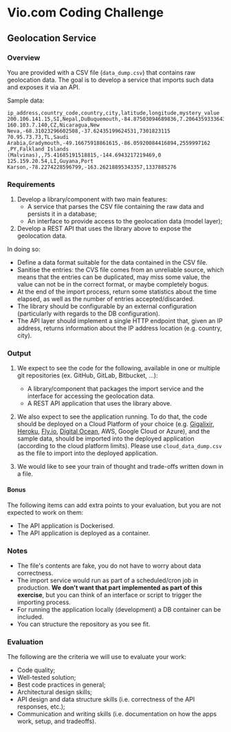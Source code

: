 # Vio.com Coding Challenge

## Geolocation Service

### Overview

You are provided with a CSV file (`data_dump.csv`) that contains raw geolocation data. The goal is to develop a service that imports such data and exposes it via an API.

Sample data:

```
ip_address,country_code,country,city,latitude,longitude,mystery_value
200.106.141.15,SI,Nepal,DuBuquemouth,-84.87503094689836,7.206435933364332,7823011346
160.103.7.140,CZ,Nicaragua,New Neva,-68.31023296602508,-37.62435199624531,7301823115
70.95.73.73,TL,Saudi Arabia,Gradymouth,-49.16675918861615,-86.05920084416894,2559997162
,PY,Falkland Islands (Malvinas),,75.41685191518815,-144.6943217219469,0
125.159.20.54,LI,Guyana,Port Karson,-78.2274228596799,-163.26218895343357,1337885276
```

### Requirements

1. Develop a library/component with two main features:
   - A service that parses the CSV file containing the raw data and persists it in a database;
   - An interface to provide access to the geolocation data (model layer);
1. Develop a REST API that uses the library above to expose the geolocation data.

In doing so:

- Define a data format suitable for the data contained in the CSV file.
- Sanitise the entries: the CVS file comes from an unreliable source, which means that the entries can be duplicated, may miss some value, the value can not be in the correct format, or maybe completely bogus.
- At the end of the import process, return some statistics about the time elapsed, as well as the number of entries accepted/discarded.
- The library should be configurable by an external configuration (particularly with regards to the DB configuration).
- The API layer should implement a single HTTP endpoint that, given an IP address, returns information about the IP address location (e.g. country, city).

### Output

1. We expect to see the code for the following, available in one or multiple git repositories (ex. GitHub, GitLab, Bitbucket, ...):

   - A library/component that packages the import service and the interface for accessing the geolocation data.
   - A REST API application that uses the library above.

2. We also expect to see the application running. To do that, the code should be deployed on a Cloud Platform of your choice (e.g. [Gigalixir](https://www.gigalixir.com/), [Heroku](https://www.heroku.com/), [Fly.io](https://fly.io/), [Digital Ocean](https://www.digitalocean.com/), AWS, Google Cloud or Azure), and the sample data, should be imported into the deployed application (according to the cloud platform limits). Please use `cloud_data_dump.csv` as the file to import into the deployed application.
3. We would like to see your train of thought and trade-offs written down in a file.

#### Bonus

The following items can add extra points to your evaluation, but you are not expected to work on them:

- The API application is Dockerised.
- The API application is deployed as a container.

### Notes

- The file's contents are fake, you do not have to worry about data correctness.
- The import service would run as part of a scheduled/cron job in production. **We don't want that part implemented as part of this exercise**, but you can think of an interface or script to trigger the importing process.
- For running the application locally (development) a DB container can be included.
- You can structure the repository as you see fit.

### Evaluation

The following are the criteria we will use to evaluate your work:

- Code quality;
- Well-tested solution;
- Best code practices in general;
- Architectural design skills;
- API design and data structure skills (i.e. correctness of the API responses, etc.);
- Communication and writing skills (i.e. documentation on how the apps work, setup, and tradeoffs).
